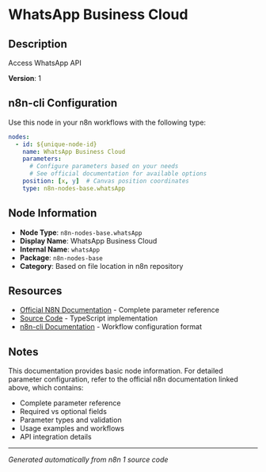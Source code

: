 # WhatsApp Business Cloud

## Description

Access WhatsApp API

**Version**: 1

## n8n-cli Configuration

Use this node in your n8n workflows with the following type:

```yaml
nodes:
  - id: ${unique-node-id}
    name: WhatsApp Business Cloud
    parameters:
      # Configure parameters based on your needs
      # See official documentation for available options
    position: [x, y]  # Canvas position coordinates
    type: n8n-nodes-base.whatsApp
```

## Node Information

- **Node Type**: `n8n-nodes-base.whatsApp`
- **Display Name**: WhatsApp Business Cloud
- **Internal Name**: `whatsApp`
- **Package**: `n8n-nodes-base`
- **Category**: Based on file location in n8n repository

## Resources

- [Official N8N Documentation](https://docs.n8n.io/integrations/builtin/app-nodes/n8n-nodes-base.whatsapp/) - Complete parameter reference
- [Source Code](https://github.com/n8n-io/n8n/blob/master/packages/nodes-base/nodes/WhatsApp/WhatsApp.node.ts) - TypeScript implementation
- [n8n-cli Documentation](https://github.com/edenreich/n8n-cli) - Workflow configuration format

## Notes

This documentation provides basic node information. For detailed parameter configuration, 
refer to the official n8n documentation linked above, which contains:

- Complete parameter reference
- Required vs optional fields
- Parameter types and validation
- Usage examples and workflows
- API integration details

---
*Generated automatically from n8n 1 source code*
